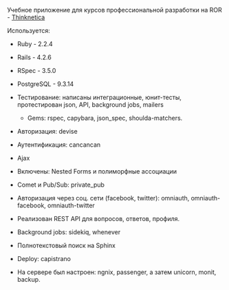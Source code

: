 Учебное приложение для курсов профессиональной разработки на ROR - [Thinknetica](http://ror.thinknetica.com)

Используется:  

* Ruby - 2.2.4  

* Rails - 4.2.6  

* RSpec - 3.5.0  

* PostgreSQL - 9.3.14  

* Тестирование: написаны интеграционные, юнит-тесты, протестирован json, API, background jobs, mailers  
    * Gems: rspec, capybara, json_spec, shoulda-matchers.  
* Авторизация: devise  
* Аутентификация: cancancan  
* Ajax  
* Включены: Nested Forms и полиморфные ассоциации  
* Comet и Pub/Sub: private_pub  
* Авторизация через соц. сети (facebook, twitter): omniauth, omniauth-facebook, omniauth-twitter  
* Реализован REST API для вопросов, ответов, профиля.  
* Background jobs: sidekiq, whenever  
* Полнотекстовый поиск на Sphinx  
* Deploy: capistrano  
* На сервере был настроен: ngnix, passenger, a затем unicorn, monit, backup.
